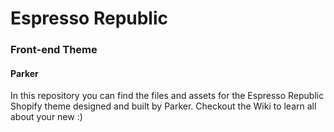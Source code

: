 # Espresso Republic
### Front-end Theme
#### Parker

In this repository you can find the files and assets for the Espresso Republic Shopify theme designed and built by Parker. Checkout the Wiki to learn all about your new :)
